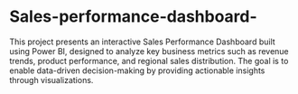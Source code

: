 # Sales-performance-dashboard-
This project presents an interactive Sales Performance Dashboard built using Power BI, designed to analyze key business metrics such as revenue trends, product performance, and regional sales distribution. The goal is to enable data-driven decision-making by providing actionable insights through visualizations.

